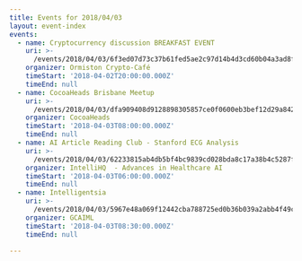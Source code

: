 ```yaml
---
title: Events for 2018/04/03
layout: event-index
events:
  - name: Cryptocurrency discussion BREAKFAST EVENT
    uri: >-
      /events/2018/04/03/6f3ed07d73c37b61fed5ae2c97d14b4d3cd60b04a3ad8f4e0e7ac8a1e6aef2b4
    organizer: Ormiston Crypto-Café
    timeStart: '2018-04-02T20:00:00.000Z'
    timeEnd: null
  - name: CocoaHeads Brisbane Meetup
    uri: >-
      /events/2018/04/03/dfa909408d9128898305857ce0f0600eb3bef12d29a8420cd03a6620f6717458
    organizer: CocoaHeads
    timeStart: '2018-04-03T08:00:00.000Z'
    timeEnd: null
  - name: AI Article Reading Club - Stanford ECG Analysis
    uri: >-
      /events/2018/04/03/62233815ab4db5bf4bc9839cd028bda8c17a38b4c5287f9367510dbca0bd009e
    organizer: IntelliHQ  - Advances in Healthcare AI
    timeStart: '2018-04-03T06:00:00.000Z'
    timeEnd: null
  - name: Intelligentsia
    uri: >-
      /events/2018/04/03/5967e48a069f12442cba788725ed0b36b039a2abb4f49c4b311d751219fc0e5d
    organizer: GCAIML
    timeStart: '2018-04-03T08:30:00.000Z'
    timeEnd: null

---
```

